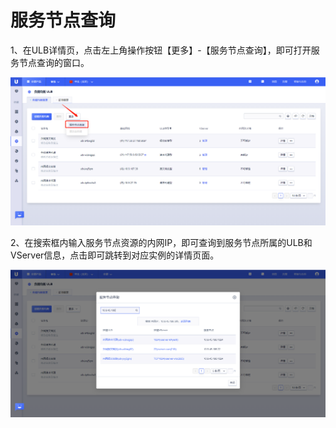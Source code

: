 # 服务节点查询

1、在ULB详情页，点击左上角操作按钮【更多】-【服务节点查询】，即可打开服务节点查询的窗口。

![](/images/QueryBackend1.png)

2、在搜索框内输入服务节点资源的内网IP，即可查询到服务节点所属的ULB和VServer信息，点击即可跳转到对应实例的详情页面。

![](/images/QueryBackend2.png)
